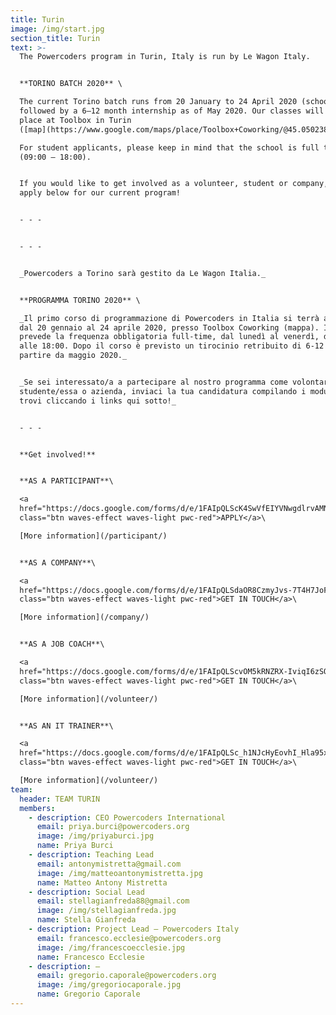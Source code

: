 ```yaml
---
title: Turin
image: /img/start.jpg
section_title: Turin
text: >-
  The Powercoders program in Turin, Italy is run by Le Wagon Italy. 


  **TORINO BATCH 2020** \

  The current Torino batch runs from 20 January to 24 April 2020 (school phase),
  followed by a 6–12 month internship as of May 2020. Our classes will take
  place at Toolbox in Turin
  ([map](https://www.google.com/maps/place/Toolbox+Coworking/@45.050238,7.669286,15z/data=!4m5!3m4!1s0x0:0x2adc0b0e358ddb6c!8m2!3d45.050238!4d7.669286)).\

  For student applicants, please keep in mind that the school is full time
  (09:00 – 18:00).


  If you would like to get involved as a volunteer, student or company, please
  apply below for our current program!


  - - -


  - - -


  _Powercoders a Torino sarà gestito da Le Wagon Italia._ 


  **PROGRAMMA TORINO 2020** \

  _Il primo corso di programmazione di Powercoders in Italia si terrà a Torino
  dal 20 gennaio al 24 aprile 2020, presso Toolbox Coworking (mappa). Il corso
  prevede la frequenza obbligatoria full-time, dal lunedì al venerdì, dalle 9:00
  alle 18:00. Dopo il corso è previsto un tirocinio retribuito di 6-12 mesi a
  partire da maggio 2020._ 


  _Se sei interessato/a a partecipare al nostro programma come volontario/a,
  studente/essa o azienda, inviaci la tua candidatura compilando i moduli che
  trovi cliccando i links qui sotto!_ 


  - - -


  **Get involved!**


  **AS A PARTICIPANT**\

  <a
  href="https://docs.google.com/forms/d/e/1FAIpQLScK4SwVfEIYVNwgdlrvAMNeIeYncIALT_PH1ClL4VYsEpGwxw/viewform"
  class="btn waves-effect waves-light pwc-red">APPLY</a>\

  [More information](/participant/)


  **AS A COMPANY**\

  <a
  href="https://docs.google.com/forms/d/e/1FAIpQLSdaOR8CzmyJvs-7T4H7JoFgOjskZ9TkK98CunYcwnmYmQ_2HQ/viewform"
  class="btn waves-effect waves-light pwc-red">GET IN TOUCH</a>\

  [More information](/company/)


  **AS A JOB COACH**\

  <a
  href="https://docs.google.com/forms/d/e/1FAIpQLScvOM5kRNZRX-IviqI6zSQcoSyBOEwpcm3xFdlYtqCp_p8hog/viewform"
  class="btn waves-effect waves-light pwc-red">GET IN TOUCH</a>\

  [More information](/volunteer/)


  **AS AN IT TRAINER**\

  <a
  href="https://docs.google.com/forms/d/e/1FAIpQLSc_h1NJcHyEovhI_Hla95xydN99Vp_XPc35SWRizBTfSstQYQ/viewform"
  class="btn waves-effect waves-light pwc-red">GET IN TOUCH</a>\

  [More information](/volunteer/)
team:
  header: TEAM TURIN
  members:
    - description: CEO Powercoders International
      email: priya.burci@powercoders.org
      image: /img/priyaburci.jpg
      name: Priya Burci
    - description: Teaching Lead
      email: antonymistretta@gmail.com
      image: /img/matteoantonymistretta.jpg
      name: Matteo Antony Mistretta
    - description: Social Lead
      email: stellagianfreda88@gmail.com
      image: /img/stellagianfreda.jpg
      name: Stella Gianfreda
    - description: Project Lead – Powercoders Italy
      email: francesco.ecclesie@powercoders.org
      image: /img/francescoecclesie.jpg
      name: Francesco Ecclesie
    - description: –
      email: gregorio.caporale@powercoders.org
      image: /img/gregoriocaporale.jpg
      name: Gregorio Caporale
---
```


